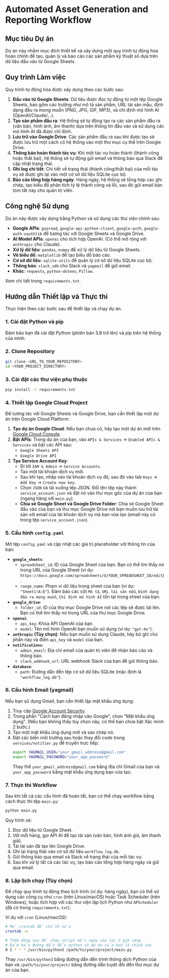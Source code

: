 # Automated Asset Generation and Reporting Workflow

## Mục tiêu Dự án

Dự án này nhằm mục đích thiết kế và xây dựng một quy trình tự động hóa hoàn chỉnh để tạo, quản lý và báo cáo các sản phẩm kỹ thuật số dựa trên dữ liệu đầu vào từ Google Sheets.

## Quy trình Làm việc

Quy trình tự động hóa được xây dựng theo các bước sau:

1.  **Đầu vào từ Google Sheets**: Dữ liệu được đọc tự động từ một tệp Google Sheets, bao gồm các trường như mô tả sản phẩm, URL tài sản mẫu, định dạng đầu ra mong muốn (PNG, JPG, GIF, MP3), và chỉ định mô hình AI (OpenAI/Claude/...).
2.  **Tạo sản phẩm đầu ra**: Hệ thống sẽ tự động tạo ra các sản phẩm đầu ra (văn bản, hình ảnh, âm thanh) dựa trên thông tin đầu vào và sử dụng các mô hình AI đã được chỉ định.
3.  **Lưu trữ vào Google Drive**: Các sản phẩm đầu ra sau khi được tạo sẽ được lưu trữ một cách có hệ thống vào một thư mục cụ thể trên Google Drive.
4.  **Thông báo hoàn thành tác vụ**: Khi một tác vụ hoàn thành (thành công hoặc thất bại), hệ thống sẽ tự động gửi email và thông báo qua Slack để cập nhật trạng thái.
5.  **Ghi log chi tiết**: Chi tiết về trạng thái (thành công/thất bại) của mỗi tác vụ sẽ được ghi lại vào một cơ sở dữ liệu SQLite cục bộ.
6.  **Báo cáo tổng hợp hàng ngày**: Hàng ngày, hệ thống sẽ tổng hợp các ghi chép, tạo biểu đồ phân tích tỷ lệ thành công và lỗi, sau đó gửi email bản tóm tắt này cho quản trị viên.

## Công nghệ Sử dụng

Dự án này được xây dựng bằng Python và sử dụng các thư viện chính sau:

*   **Google APIs**: `gspread`, `google-api-python-client`, `google-auth`, `google-auth-oauthlib` để tương tác với Google Sheets và Google Drive.
*   **AI Model APIs**: `openai` cho tích hợp OpenAI. (Có thể mở rộng với `anthropic` cho Claude).
*   **Xử lý dữ liệu**: `pandas`, `numpy` để xử lý dữ liệu từ Google Sheets.
*   **Vẽ biểu đồ**: `matplotlib` để tạo biểu đồ báo cáo.
*   **Cơ sở dữ liệu**: `sqlite-utils` để quản lý cơ sở dữ liệu SQLite cục bộ.
*   **Thông báo**: `slack_sdk` cho Slack và `yagmail` để gửi email.
*   **Khác**: `requests`, `python-dotenv`, `Pillow`.

Xem chi tiết trong `requirements.txt`.

## Hướng dẫn Thiết lập và Thực thi

Thực hiện theo các bước sau để thiết lập và chạy dự án.

### 1. Cài đặt Python và pip

Đảm bảo bạn đã cài đặt Python (phiên bản 3.8 trở lên) và pip trên hệ thống của mình.

### 2. Clone Repository

```bash
git clone <URL_TO_YOUR_REPOSITORY>
cd <YOUR_PROJECT_DIRECTORY>
```

### 3. Cài đặt các thư viện phụ thuộc

```bash
pip install -r requirements.txt
```

### 4. Thiết lập Google Cloud Project

Để tương tác với Google Sheets và Google Drive, bạn cần thiết lập một dự án trên Google Cloud Platform:

1.  **Tạo dự án Google Cloud**: Nếu bạn chưa có, hãy tạo một dự án mới trên [Google Cloud Console](https://console.cloud.google.com/).
2.  **Bật APIs**: Trong dự án của bạn, vào `APIs & Services` -> `Enabled APIs & Services` và bật các API sau:
    *   `Google Sheets API`
    *   `Google Drive API`
3.  **Tạo Service Account Key**:
    *   Đi tới `IAM & Admin` -> `Service Accounts`.
    *   Tạo một tài khoản dịch vụ mới.
    *   Sau khi tạo, nhấp vào tài khoản dịch vụ đó, sau đó vào tab `Keys` -> `Add Key` -> `Create new key`.
    *   Chọn `JSON` và tải xuống tệp JSON. Đổi tên tệp này thành `service_account.json` và đặt nó vào thư mục gốc của dự án của bạn (ngang hàng với `main.py`).
    *   **Chia sẻ Google Sheet và Google Drive Folder**: Chia sẻ Google Sheet đầu vào của bạn và thư mục Google Drive nơi bạn muốn lưu trữ tài sản với email của tài khoản dịch vụ mà bạn vừa tạo (email này có trong tệp `service_account.json`).

### 5. Cấu hình `config.yaml`

Mở tệp `config.yaml` và cập nhật các giá trị placeholder với thông tin của bạn:

*   **`google_sheets`**:
    *   `spreadsheet_id`: ID của Google Sheet của bạn. Bạn có thể tìm thấy nó trong URL của Google Sheet (ví dụ: `https://docs.google.com/spreadsheets/d/YOUR_SPREADSHEET_ID/edit`).
    *   `range_name`: Phạm vi dữ liệu trong sheet của bạn (ví dụ: `"Sheet1!A:E"`). Đảm bảo các cột `Mô tả`, `URL tài sản mẫu`, `Định dạng đầu ra mong muốn`, `Chỉ định mô hình AI` tồn tại trong sheet của bạn.
*   **`google_drive`**:
    *   `folder_id`: ID của thư mục Google Drive nơi các tệp sẽ được tải lên. Bạn có thể tìm thấy nó trong URL của thư mục Google Drive.
*   **`openai`**:
    *   `api_key`: Khóa API OpenAI của bạn.
    *   `model`: Tên mô hình OpenAI bạn muốn sử dụng (ví dụ: `"gpt-4o"`).
*   **`anthropic` (Tùy chọn)**: Nếu bạn muốn sử dụng Claude, hãy bỏ ghi chú phần này và điền `api_key` và `model` của bạn.
*   **`notifications`**:
    *   `admin_email`: Địa chỉ email của quản trị viên để nhận báo cáo và thông báo.
    *   `slack_webhook_url`: URL webhook Slack của bạn để gửi thông báo.
*   **`database`**:
    *   `path`: Đường dẫn đến tệp cơ sở dữ liệu SQLite (mặc định là `"workflow_log.db"`).

### 6. Cấu hình Email (yagmail)

Nếu bạn sử dụng Gmail, bạn cần thiết lập mật khẩu ứng dụng:

1.  Truy cập [Google Account Security](https://myaccount.google.com/security).
2.  Trong phần "Cách bạn đăng nhập vào Google", chọn "Mật khẩu ứng dụng". (Nếu bạn không thấy tùy chọn này, có thể bạn chưa bật Xác minh 2 bước.)
3.  Tạo một mật khẩu ứng dụng mới và sao chép nó.
4.  Đặt các biến môi trường sau hoặc thay đổi code trong `services/notifier.py` để truyền trực tiếp:
    ```bash
    export YAGMAIL_USER="your_gmail_address@gmail.com"
    export YAGMAIL_PASSWORD="your_app_password"
    ```
    Thay thế `your_gmail_address@gmail.com` bằng địa chỉ Gmail của bạn và `your_app_password` bằng mật khẩu ứng dụng bạn vừa tạo.

### 7. Thực thi Workflow

Sau khi tất cả các cấu hình đã hoàn tất, bạn có thể chạy workflow bằng cách thực thi tệp `main.py`:

```bash
python main.py
```

Quy trình sẽ:
1.  Đọc dữ liệu từ Google Sheet.
2.  Với mỗi hàng, gọi API AI để tạo tài sản (văn bản, hình ảnh giả, âm thanh giả).
3.  Tải tài sản đã tạo lên Google Drive.
4.  Ghi lại trạng thái vào cơ sở dữ liệu `workflow_log.db`.
5.  Gửi thông báo qua email và Slack về trạng thái của mỗi tác vụ.
6.  Sau khi xử lý tất cả các tác vụ, tạo báo cáo tổng hợp hàng ngày và gửi qua email.

### 8. Lập lịch chạy (Tùy chọn)

Để chạy quy trình tự động theo lịch trình (ví dụ: hàng ngày), bạn có thể sử dụng các công cụ như `cron` (trên Linux/macOS) hoặc Task Scheduler (trên Windows), hoặc tích hợp với các thư viện lập lịch Python như `APScheduler` (đã có trong `requirements.txt`).

Ví dụ với `cron` (Linux/macOS):

```bash
# Mở crontab để chỉnh sửa
crontab -e

# Thêm dòng sau để chạy script mỗi ngày vào lúc 2 giờ sáng
# Đảm bảo đường dẫn đến python và dự án của bạn là chính xác
0 2 * * * /usr/bin/python3 /path/to/your/project/main.py
```

Thay `/usr/bin/python3` bằng đường dẫn đến trình thông dịch Python của bạn và `/path/to/your/project/` bằng đường dẫn tuyệt đối đến thư mục dự án của bạn.
